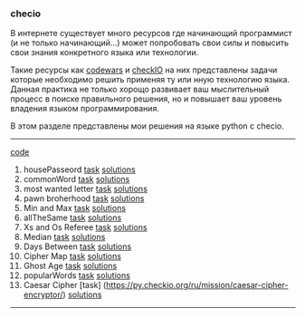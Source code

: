 ### checio
В интернете существует много ресурсов где начинающий программист
(и не только начинающий...) может
 попробовать свои силы и повысить свои знания конкретного
 языка или технологии.

Такие ресурсы как  [codewars](https://www.codewars.com/)
 и [checkIO](https://checkio.org/) на них
представлены задачи которые необходимо решить применяя
ту или нную технологию языка. Данная практика не только
хорощо развивает ваш мыслительный процесс в поиске
правильного решения, но и повышает ваш уровень владения
языком программирования.

В этом разделе представлены мои решения на языке python
с checio.

---
[code](https://github.com/neandrey/checkio)

1. housePasseord [task](https://py.checkio.org/ru/mission/house-password/) [solutions](https://github.com/neandrey/checkio/blob/master/housePassword.py)
2. commonWord [task](https://py.checkio.org/ru/mission/common-words/) [solutions](https://github.com/neandrey/checkio/blob/master/commonWord.py)
3. most wanted letter [task](https://py.checkio.org/ru/mission/most-wanted-letter/) [solutions](https://github.com/neandrey/checkio/blob/master/mostWanted.py)
4. pawn broherhood [task](https://py.checkio.org/ru/mission/pawn-brotherhood/) [solutions](https://github.com/neandrey/checkio/blob/master/chess.py)
5. Min and Max [task](https://py.checkio.org/ru/mission/min-max/) [solutions](https://github.com/neandrey/checkio/blob/master/minAndMax.py)
6. allTheSame  [task](https://py.checkio.org/ru/mission/all-the-same/) [solutions](https://github.com/neandrey/checkio/blob/master/allTheSame.py)
7. Xs and Os Referee [task](https://py.checkio.org/ru/mission/x-o-referee/) [solutions](https://github.com/neandrey/checkio/blob/master/xsos.py)
8. Median [task](https://py.checkio.org/ru/mission/median/) [solutions](https://github.com/neandrey/checkio/blob/master/median.py)
9. Days Between [task](https://py.checkio.org/ru/mission/days-diff/) [solutions](https://github.com/neandrey/checkio/blob/master/daysDiff.py)
10. Cipher Map [task](https://py.checkio.org/ru/mission/cipher-map2/) [solutions](https://github.com/neandrey/checkio/blob/master/narray.py)
11. Ghost Age [task](https://py.checkio.org/ru/mission/ghosts-age/) [solutions](https://github.com/neandrey/checkio/blob/master/ghostFibonachi.py)
12. popularWords [task](https://py.checkio.org/ru/mission/popular-words/) [solutions](https://github.com/neandrey/checkio/blob/master/popularWords.py)
13. Caesar Cipher [task] (https://py.checkio.org/ru/mission/caesar-cipher-encryptor/) [solutions](https://github.com/neandrey/checkio/blob/master/encrypto.py)
---